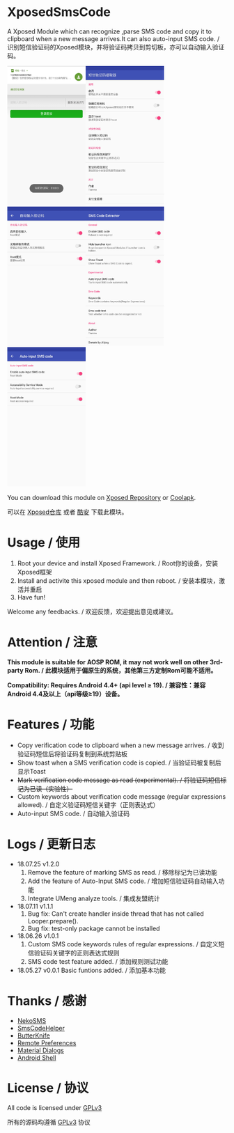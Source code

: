 # XposedSmsCode
A Xposed Module which can recognize ,parse SMS code and copy it to clipboard when a new message arrives.It can also auto-input SMS code. / 识别短信验证码的Xposed模块，并将验证码拷贝到剪切板，亦可以自动输入验证码。

<img src="ss/ss_01.png" width="180"/><img src="ss/ss_02.jpg" width="180"/><img src="ss/ss_03.jpg" width="180"/><img src="ss/ss_04.jpg" width="180"/><img src="ss/ss_05.jpg" width="180"/>

You can download this module on [Xposed Repository](http://repo.xposed.info/module/com.github.tianma8023.xposed.smscode) or [Coolapk](https://www.coolapk.com/apk/com.github.tianma8023.xposed.smscode). 

可以在 [Xposed仓库](http://repo.xposed.info/module/com.github.tianma8023.xposed.smscode) 或者 [酷安](https://www.coolapk.com/apk/com.github.tianma8023.xposed.smscode) 下载此模块。

# Usage / 使用
1. Root your device and install Xposed Framework. / Root你的设备，安装Xposed框架
2. Install and activite this xposed module and then reboot. / 安装本模块，激活并重启
3. Have fun!

Welcome any feedbacks. / 欢迎反馈，欢迎提出意见或建议。

# Attention / 注意
**This module is suitable for AOSP ROM, it may not work well on other 3rd-party Rom. / 此模块适用于偏原生的系统，其他第三方定制Rom可能不适用。**

**Compatibility: Requires Android 4.4+ (api level ≥ 19). / 兼容性：兼容 Android 4.4及以上（api等级≥19）设备。**

# Features / 功能
- Copy verification code to clipboard when a new message arrives. / 收到验证码短信后将验证码复制到系统剪贴板
- Show toast when a SMS verification code is copied. / 当验证码被复制后显示Toast
- <s>Mark verification code message as read (experimental). / 将验证码短信标记为已读（实验性）</s>
- Custom keywords about verification code message (regular expressions allowed). / 自定义验证码短信关键字（正则表达式）
- Auto-input SMS code. / 自动输入验证码

# Logs / 更新日志
- 18.07.25 v1.2.0
  1. Remove the feature of marking SMS as read. / 移除标记为已读功能
  2. Add the feature of Auto-Input SMS code. / 增加短信验证码自动输入功能
  3. Integrate UMeng analyze tools. / 集成友盟统计
- 18.07.11 v1.1.1
  1. Bug fix: Can't create handler inside thread that has not called Looper.prepare().
  2. Bug fix: test-only package cannot be installed
- 18.06.26 v1.0.1 
  1. Custom SMS code keywords rules of regular expressions. / 自定义短信验证码关键字的正则表达式规则
  2. SMS code test feature added. / 添加规则测试功能
- 18.05.27 v0.0.1 Basic funtions added. / 添加基本功能

# Thanks / 感谢
- [NekoSMS](https://github.com/apsun/NekoSMS)
- [SmsCodeHelper](https://github.com/drakeet/SmsCodeHelper)
- [ButterKnife](https://github.com/JakeWharton/butterknife)
- [Remote Preferences](https://github.com/apsun/RemotePreferences)
- [Material Dialogs](https://github.com/afollestad/material-dialogs)
- [Android Shell](https://github.com/jaredrummler/AndroidShell)

# License / 协议
All code is licensed under [GPLv3](https://www.gnu.org/licenses/gpl-3.0.txt) 

所有的源码均遵循 [GPLv3](https://www.gnu.org/licenses/gpl-3.0.txt) 协议